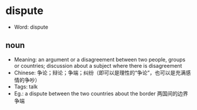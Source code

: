 # dispute

- Word: dispute

## noun

- Meaning: an argument or a disagreement between two people, groups or countries; discussion about a subject where there is disagreement
- Chinese: 争论；辩论；争端；纠纷（即可以是理性的“争论”，也可以是充满感情的争吵）
- Tags: talk
- Eg.: a dispute between the two countries about the border 两国间的边界争端

